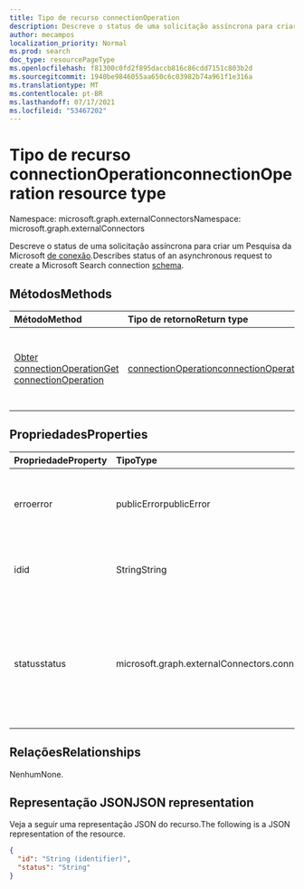 ```yaml
---
title: Tipo de recurso connectionOperation
description: Descreve o status de uma solicitação assíncrona para criar um Pesquisa da Microsoft de conexão.
author: mecampos
localization_priority: Normal
ms.prod: search
doc_type: resourcePageType
ms.openlocfilehash: f81300c0fd2f895daccb816c86cdd7151c803b2d
ms.sourcegitcommit: 1940be9846055aa650c6c03982b74a961f1e316a
ms.translationtype: MT
ms.contentlocale: pt-BR
ms.lasthandoff: 07/17/2021
ms.locfileid: "53467202"
---
```

# <a name="connectionoperation-resource-type"></a><span data-ttu-id="277ec-103">Tipo de recurso connectionOperation</span><span class="sxs-lookup"><span data-stu-id="277ec-103">connectionOperation resource type</span></span>

<span data-ttu-id="277ec-104">Namespace: microsoft.graph.externalConnectors</span><span class="sxs-lookup"><span data-stu-id="277ec-104">Namespace: microsoft.graph.externalConnectors</span></span>



<span data-ttu-id="277ec-105">Descreve o status de uma solicitação assíncrona para criar um Pesquisa da Microsoft [de conexão](externalconnectors-schema.md).</span><span class="sxs-lookup"><span data-stu-id="277ec-105">Describes status of an asynchronous request to create a Microsoft Search connection [schema](externalconnectors-schema.md).</span></span>

## <a name="methods"></a><span data-ttu-id="277ec-106">Métodos</span><span class="sxs-lookup"><span data-stu-id="277ec-106">Methods</span></span>
|<span data-ttu-id="277ec-107">Método</span><span class="sxs-lookup"><span data-stu-id="277ec-107">Method</span></span>|<span data-ttu-id="277ec-108">Tipo de retorno</span><span class="sxs-lookup"><span data-stu-id="277ec-108">Return type</span></span>|<span data-ttu-id="277ec-109">Descrição</span><span class="sxs-lookup"><span data-stu-id="277ec-109">Description</span></span>|
|:---|:---|:---|
|[<span data-ttu-id="277ec-110">Obter connectionOperation</span><span class="sxs-lookup"><span data-stu-id="277ec-110">Get connectionOperation</span></span>](../api/externalconnectors-connectionoperation-get.md)|[<span data-ttu-id="277ec-111">connectionOperation</span><span class="sxs-lookup"><span data-stu-id="277ec-111">connectionOperation</span></span>](../resources/externalconnectors-connectionoperation.md)|<span data-ttu-id="277ec-112">Leia as propriedades e as relações de um [objeto connectionOperation.](../resources/externalconnectors-connectionoperation.md)</span><span class="sxs-lookup"><span data-stu-id="277ec-112">Read the properties and relationships of a [connectionOperation](../resources/externalconnectors-connectionoperation.md) object.</span></span>|

## <a name="properties"></a><span data-ttu-id="277ec-113">Propriedades</span><span class="sxs-lookup"><span data-stu-id="277ec-113">Properties</span></span>
|<span data-ttu-id="277ec-114">Propriedade</span><span class="sxs-lookup"><span data-stu-id="277ec-114">Property</span></span>|<span data-ttu-id="277ec-115">Tipo</span><span class="sxs-lookup"><span data-stu-id="277ec-115">Type</span></span>|<span data-ttu-id="277ec-116">Descrição</span><span class="sxs-lookup"><span data-stu-id="277ec-116">Description</span></span>|
|:---|:---|:---|
|<span data-ttu-id="277ec-117">erro</span><span class="sxs-lookup"><span data-stu-id="277ec-117">error</span></span>|<span data-ttu-id="277ec-118">publicError</span><span class="sxs-lookup"><span data-stu-id="277ec-118">publicError</span></span>| <span data-ttu-id="277ec-119">Se `status` for , fornece mais informações sobre o erro que causou a `failed` falha.</span><span class="sxs-lookup"><span data-stu-id="277ec-119">If `status` is `failed`, provides more information about the error that caused the failure.</span></span>|
|<span data-ttu-id="277ec-120">id</span><span class="sxs-lookup"><span data-stu-id="277ec-120">id</span></span>|<span data-ttu-id="277ec-121">String</span><span class="sxs-lookup"><span data-stu-id="277ec-121">String</span></span>| <span data-ttu-id="277ec-122">Identificador exclusivo da connectionOperation.</span><span class="sxs-lookup"><span data-stu-id="277ec-122">Unique identifier for the connectionOperation.</span></span> <span data-ttu-id="277ec-123">Somente leitura.</span><span class="sxs-lookup"><span data-stu-id="277ec-123">Read-only.</span></span> |
|<span data-ttu-id="277ec-124">status</span><span class="sxs-lookup"><span data-stu-id="277ec-124">status</span></span>|<span data-ttu-id="277ec-125">microsoft.graph.externalConnectors.connectionOperationStatus</span><span class="sxs-lookup"><span data-stu-id="277ec-125">microsoft.graph.externalConnectors.connectionOperationStatus</span></span>| <span data-ttu-id="277ec-126">Indica o status da operação assíncrona.</span><span class="sxs-lookup"><span data-stu-id="277ec-126">Indicates the status of the asynchronous operation.</span></span> <span data-ttu-id="277ec-127">Os valores possíveis são: `unspecified`, `inprogress`, `completed`, `failed`, `unknownFutureValue`.</span><span class="sxs-lookup"><span data-stu-id="277ec-127">Possible values are: `unspecified`, `inprogress`, `completed`, `failed`, `unknownFutureValue`.</span></span>|

## <a name="relationships"></a><span data-ttu-id="277ec-128">Relações</span><span class="sxs-lookup"><span data-stu-id="277ec-128">Relationships</span></span>
<span data-ttu-id="277ec-129">Nenhum</span><span class="sxs-lookup"><span data-stu-id="277ec-129">None.</span></span>

## <a name="json-representation"></a><span data-ttu-id="277ec-130">Representação JSON</span><span class="sxs-lookup"><span data-stu-id="277ec-130">JSON representation</span></span>
<span data-ttu-id="277ec-131">Veja a seguir uma representação JSON do recurso.</span><span class="sxs-lookup"><span data-stu-id="277ec-131">The following is a JSON representation of the resource.</span></span>
<!-- {
  "blockType": "resource",
  "keyProperty": "id",
  "@odata.type": "microsoft.graph.externalConnectors.connectionOperation",
  "openType": false
}
-->
``` json
{
  "id": "String (identifier)",
  "status": "String"
}
```

